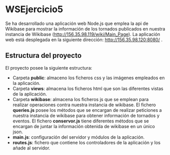 # WSEjercicio5
Se ha desarrollado una aplicación web Node.js que emplea la api de Wikibase para mostrar la información de los tornados publicados en nuestra instancia de Wikibase (http://156.35.98.119/wiki/Main_Page). La aplicación web está desplegada en la siguiente dirección: http://156.35.98.120:8080/ .
## Estructura del proyecto
El proyecto posee la siguiente estructura:
- Carpeta **public**: almaceno los ficheros css y las imágenes empleados en la aplicación.
- Carpeta **views**: almacena los ficheros html que son las diferentes vistas de la aplicación.
- Carpeta **wikibase**: almacena los ficheros js que se emplean para realizar operaciones contra nuestra instancia de wikibase. El fichero **queries.js** posee los métodos que se encargan de realizar peticiones a nuestra instancia de wikibase para obtener información de tornados y eventos. El fichero **conservor.js** tiene diferentes métodos que se encargan de juntar la información obtenida de wikibase en un único json.
- **main.js**: configuración del servidor y módulos de la aplicación.
- **routes.js**: fichero que contiene los controladores de la aplicación y los añade al servidor.
